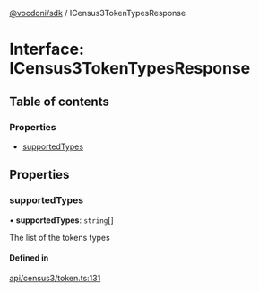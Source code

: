 [@vocdoni/sdk](/sdk) / ICensus3TokenTypesResponse

# Interface: ICensus3TokenTypesResponse

## Table of contents

### Properties

- [supportedTypes](ICensus3TokenTypesResponse#supportedtypes)

## Properties

### supportedTypes

• **supportedTypes**: `string`[]

The list of the tokens types

#### Defined in

[api/census3/token.ts:131](https://github.com/vocdoni/vocdoni-sdk/blob/ee6390524b82e6ef535da03c0e3bb826e450e622/src/api/census3/token.ts#L131)
